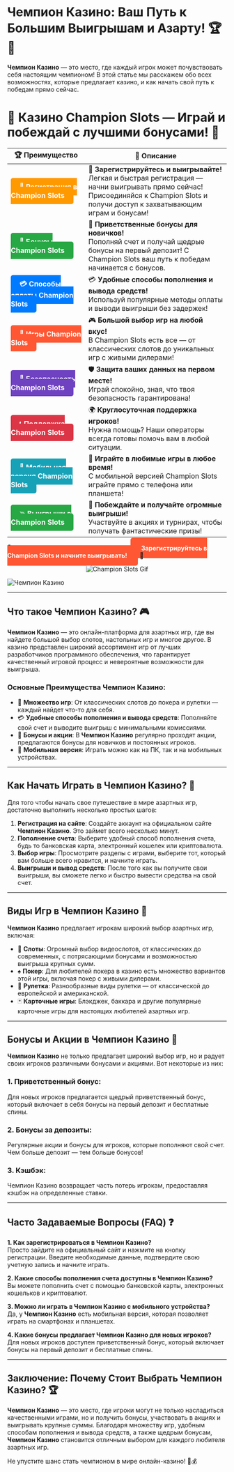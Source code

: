 # **Чемпион Казино**: Ваш Путь к Большим Выигрышам и Азарту! 🏆🎰

**Чемпион Казино** — это место, где каждый игрок может почувствовать себя настоящим чемпионом! В этой статье мы расскажем обо всех возможностях, которые предлагает казино, и как начать свой путь к победам прямо сейчас.

# 🎲 **Казино Champion Slots — Играй и побеждай с лучшими бонусами!** 🎰

| 🏆 **Преимущество** | 🌟 **Описание** |
|--------------------|-----------------|
| <a href="https://temon-gter.cfd/go/lRq?p80412p304504pcc44t17455" style="background-color: #ff9900; color: white; padding: 10px 20px; border-radius: 5px; text-decoration: none; font-weight: bold;">🎉 Регистрация в Champion Slots</a> | 🚀 **Зарегистрируйтесь и выигрывайте!** <br> Легкая и быстрая регистрация — начни выигрывать прямо сейчас! Присоединяйся к Champion Slots и получи доступ к захватывающим играм и бонусам! |
| <a href="https://temon-gter.cfd/go/lRq?p80412p304504pcc44t17455" style="background-color: #28a745; color: white; padding: 10px 20px; border-radius: 5px; text-decoration: none; font-weight: bold;">🎁 Бонусы Champion Slots</a> | 🎉 **Приветственные бонусы для новичков!** <br> Пополняй счет и получай щедрые бонусы на первый депозит! С Champion Slots ваш путь к победам начинается с бонусов. |
| <a href="https://temon-gter.cfd/go/lRq?p80412p304504pcc44t17455" style="background-color: #007bff; color: white; padding: 10px 20px; border-radius: 5px; text-decoration: none; font-weight: bold;">💳 Способы оплаты Champion Slots</a> | 💳 **Удобные способы пополнения и вывода средств!** <br> Используй популярные методы оплаты и выводи выигрыши без задержек! |
| <a href="https://temon-gter.cfd/go/lRq?p80412p304504pcc44t17455" style="background-color: #ff5733; color: white; padding: 10px 20px; border-radius: 5px; text-decoration: none; font-weight: bold;">🎰 Игры Champion Slots</a> | 🎮 **Большой выбор игр на любой вкус!** <br> В Champion Slots есть все — от классических слотов до уникальных игр с живыми дилерами! |
| <a href="https://temon-gter.cfd/go/lRq?p80412p304504pcc44t17455" style="background-color: #6f42c1; color: white; padding: 10px 20px; border-radius: 5px; text-decoration: none; font-weight: bold;">🔐 Безопасность Champion Slots</a> | 🛡️ **Защита ваших данных на первом месте!** <br> Играй спокойно, зная, что твоя безопасность гарантирована! |
| <a href="https://temon-gter.cfd/go/lRq?p80412p304504pcc44t17455" style="background-color: #dc3545; color: white; padding: 10px 20px; border-radius: 5px; text-decoration: none; font-weight: bold;">📞 Поддержка Champion Slots</a> | 🌍 **Круглосуточная поддержка игроков!** <br> Нужна помощь? Наши операторы всегда готовы помочь вам в любой ситуации. |
| <a href="https://temon-gter.cfd/go/lRq?p80412p304504pcc44t17455" style="background-color: #17a2b8; color: white; padding: 10px 20px; border-radius: 5px; text-decoration: none; font-weight: bold;">📱 Мобильная версия Champion Slots</a> | 📱 **Играйте в любимые игры в любое время!** <br> С мобильной версией Champion Slots играйте прямо с телефона или планшета! |
| <a href="https://temon-gter.cfd/go/lRq?p80412p304504pcc44t17455" style="background-color: #28a745; color: white; padding: 10px 20px; border-radius: 5px; text-decoration: none; font-weight: bold;">💥 Выигрыши в Champion Slots</a> | 🤑 **Побеждайте и получайте огромные выигрыши!** <br> Участвуйте в акциях и турнирах, чтобы получать фантастические призы! |

🎉 **Испытайте удачу и получите бонусы!** <a href="https://temon-gter.cfd/go/lRq?p80412p304504pcc44t17455" style="background-color: #ff5733; color: white; padding: 15px 25px; border-radius: 5px; text-decoration: none; font-weight: bold;">Зарегистрируйтесь в Champion Slots и начните выигрывать!</a> 🌟

<p align="center">
  <img src="https://i.pinimg.com/originals/1d/b3/25/1db325483acbe642c6d4e6fdd73a4988.gif" alt="Champion Slots Gif">
</p>


![Чемпион Казино](https://vseprocasino.ru/wp-content/uploads/2022/08/chemp-bezdep.webp)

---

## Что такое **Чемпион Казино**? 🎮

**Чемпион Казино** — это онлайн-платформа для азартных игр, где вы найдете большой выбор слотов, настольных игр и многое другое. В казино представлен широкий ассортимент игр от лучших разработчиков программного обеспечения, что гарантирует качественный игровой процесс и невероятные возможности для выигрыша.

### Основные Преимущества **Чемпион Казино**:
- 🏅 **Множество игр**: От классических слотов до покера и рулетки — каждый найдет что-то для себя.
- 💳 **Удобные способы пополнения и вывода средств**: Пополняйте свой счет и выводите выигрыш с минимальными комиссиями.
- 🎁 **Бонусы и акции**: В **Чемпион Казино** регулярно проходят акции, предлагаются бонусы для новичков и постоянных игроков.
- 📱 **Мобильная версия**: Играть можно как на ПК, так и на мобильных устройствах.

---

## Как Начать Играть в **Чемпион Казино**? 🎯

Для того чтобы начать свое путешествие в мире азартных игр, достаточно выполнить несколько простых шагов:

1. **Регистрация на сайте**: Создайте аккаунт на официальном сайте **Чемпион Казино**. Это займет всего несколько минут.
2. **Пополнение счета**: Выберите удобный способ пополнения счета, будь то банковская карта, электронный кошелек или криптовалюта.
3. **Выбор игры**: Просмотрите разделы с играми, выберите тот, который вам больше всего нравится, и начните играть.
4. **Выигрыши и вывод средств**: После того как вы получите свои выигрыши, вы сможете легко и быстро вывести средства на свой счет.

---

## Виды Игр в **Чемпион Казино** 🎲

**Чемпион Казино** предлагает игрокам широкий выбор азартных игр, включая:

- 🎰 **Слоты**: Огромный выбор видеослотов, от классических до современных, с потрясающими бонусами и возможностью выигрыша крупных сумм.
- ♠️ **Покер**: Для любителей покера в казино есть множество вариантов этой игры, включая покер с живыми дилерами.
- 🎯 **Рулетка**: Разнообразные виды рулетки — от классической до европейской и американской.
- 🃏 **Карточные игры**: Блэкджек, баккара и другие популярные карточные игры для настоящих любителей азартных игр.

---

## Бонусы и Акции в **Чемпион Казино** 🎁

**Чемпион Казино** не только предлагает широкий выбор игр, но и радует своих игроков различными бонусами и акциями. Вот некоторые из них:

### 1. **Приветственный бонус**:
Для новых игроков предлагается щедрый приветственный бонус, который включает в себя бонусы на первый депозит и бесплатные спины.

### 2. **Бонусы за депозиты**:
Регулярные акции и бонусы для игроков, которые пополняют свой счет. Чем больше депозит — тем больше бонусов!

### 3. **Кэшбэк**:
Чемпион Казино возвращает часть потерь игрокам, предоставляя кэшбэк на определенные ставки.

---

## Часто Задаваемые Вопросы (FAQ) ❓

**1. Как зарегистрироваться в **Чемпион Казино**?**  
Просто зайдите на официальный сайт и нажмите на кнопку регистрации. Введите необходимые данные, подтвердите свою учетную запись и начните играть.

**2. Какие способы пополнения счета доступны в **Чемпион Казино**?**  
Вы можете пополнить счет с помощью банковской карты, электронных кошельков и криптовалют.

**3. Можно ли играть в **Чемпион Казино** с мобильного устройства?**  
Да, у **Чемпион Казино** есть мобильная версия, которая позволяет играть на смартфонах и планшетах.

**4. Какие бонусы предлагает **Чемпион Казино** для новых игроков?**  
Для новых игроков доступен приветственный бонус, который включает бонусы на первый депозит и бесплатные спины.

---

## Заключение: Почему Стоит Выбрать **Чемпион Казино**? 🏆

**Чемпион Казино** — это место, где игроки могут не только насладиться качественными играми, но и получить бонусы, участвовать в акциях и выигрывать крупные суммы. Благодаря множеству игр, удобным способам пополнения и вывода средств, а также щедрым бонусам, **Чемпион Казино** становится отличным выбором для каждого любителя азартных игр.

Не упустите шанс стать чемпионом в мире онлайн-казино! 🎉💰
